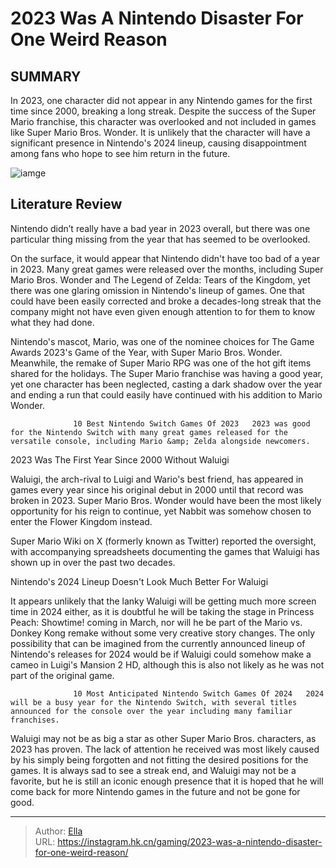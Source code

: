 # 2023 Was A Nintendo Disaster For One Weird Reason


## SUMMARY 



  In 2023, one character did not appear in any Nintendo games for the first time since 2000, breaking a long streak.   Despite the success of the Super Mario franchise, this character was overlooked and not included in games like Super Mario Bros. Wonder.   It is unlikely that the character will have a significant presence in Nintendo&#39;s 2024 lineup, causing disappointment among fans who hope to see him return in the future.  

![iamge](https://static1.srcdn.com/wordpress/wp-content/uploads/2024/01/wario-waluigi-mario-and-luigi-in-front-of-nintendo-games.jpg)

## Literature Review

Nintendo didn’t really have a bad year in 2023 overall, but there was one particular thing missing from the year that has seemed to be overlooked.




On the surface, it would appear that Nintendo didn&#39;t have too bad of a year in 2023. Many great games were released over the months, including Super Mario Bros. Wonder and The Legend of Zelda: Tears of the Kingdom, yet there was one glaring omission in Nintendo&#39;s lineup of games. One that could have been easily corrected and broke a decades-long streak that the company might not have even given enough attention to for them to know what they had done.




Nintendo&#39;s mascot, Mario, was one of the nominee choices for The Game Awards 2023&#39;s Game of the Year, with Super Mario Bros. Wonder. Meanwhile, the remake of Super Mario RPG was one of the hot gift items shared for the holidays. The Super Mario franchise was having a good year, yet one character has been neglected, casting a dark shadow over the year and ending a run that could easily have continued with his addition to Mario Wonder.

                  10 Best Nintendo Switch Games Of 2023   2023 was good for the Nintendo Switch with many great games released for the versatile console, including Mario &amp; Zelda alongside newcomers.   


 2023 Was The First Year Since 2000 Without Waluigi 
         

Waluigi, the arch-rival to Luigi and Wario&#39;s best friend, has appeared in games every year since his original debut in 2000 until that record was broken in 2023. Super Mario Bros. Wonder would have been the most likely opportunity for his reign to continue, yet Nabbit was somehow chosen to enter the Flower Kingdom instead.





 

Super Mario Wiki on X (formerly known as Twitter) reported the oversight, with accompanying spreadsheets documenting the games that Waluigi has shown up in over the past two decades.



 Nintendo&#39;s 2024 Lineup Doesn&#39;t Look Much Better For Waluigi 
          

It appears unlikely that the lanky Waluigi will be getting much more screen time in 2024 either, as it is doubtful he will be taking the stage in Princess Peach: Showtime! coming in March, nor will he be part of the Mario vs. Donkey Kong remake without some very creative story changes. The only possibility that can be imagined from the currently announced lineup of Nintendo&#39;s releases for 2024 would be if Waluigi could somehow make a cameo in Luigi&#39;s Mansion 2 HD, although this is also not likely as he was not part of the original game.




                  10 Most Anticipated Nintendo Switch Games Of 2024   2024 will be a busy year for the Nintendo Switch, with several titles announced for the console over the year including many familiar franchises.   

Waluigi may not be as big a star as other Super Mario Bros. characters, as 2023 has proven. The lack of attention he received was most likely caused by his simply being forgotten and not fitting the desired positions for the games. It is always sad to see a streak end, and Waluigi may not be a favorite, but he is still an iconic enough presence that it is hoped that he will come back for more Nintendo games in the future and not be gone for good.



---

> Author: [Ella](https://instagram.hk.cn/)  
> URL: https://instagram.hk.cn/gaming/2023-was-a-nintendo-disaster-for-one-weird-reason/  

